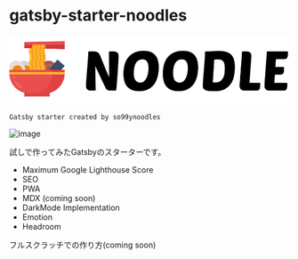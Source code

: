 # gatsby-starter-noodles
![banner](./static/logo/banner.png)

`Gatsby starter created by so99ynoodles`

![image](https://user-images.githubusercontent.com/46433895/62435151-21a50e80-b776-11e9-90f8-3dbdfa4f45dc.png)

試しで作ってみたGatsbyのスターターです。

- Maximum Google Lighthouse Score
- SEO
- PWA
- MDX (coming soon)
- DarkMode Implementation
- Emotion
- Headroom

フルスクラッチでの作り方(coming soon)
